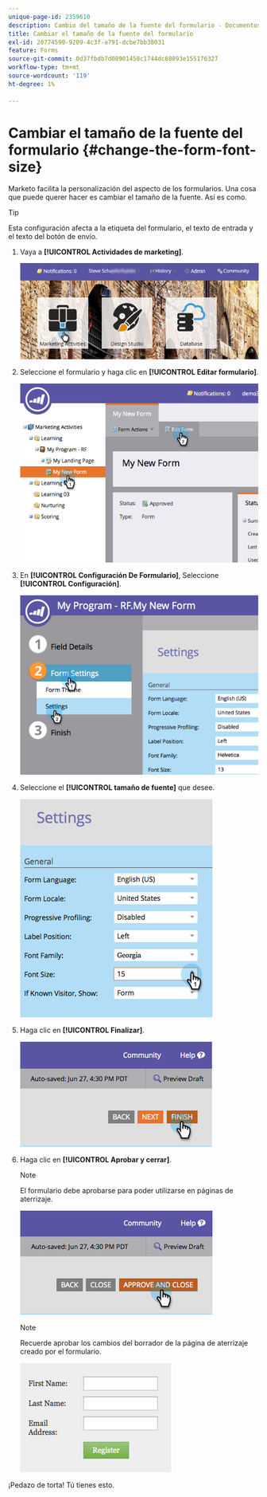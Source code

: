 ```yaml
---
unique-page-id: 2359610
description: Cambio del tamaño de la fuente del formulario - Documentos de Marketo - Documentación del producto
title: Cambiar el tamaño de la fuente del formulario
exl-id: 20774590-9209-4c3f-a791-dcbe7bb38031
feature: Forms
source-git-commit: 0d37fbdb7d08901458c1744dc68893e155176327
workflow-type: tm+mt
source-wordcount: '119'
ht-degree: 1%

---
```


# Cambiar el tamaño de la fuente del formulario {#change-the-form-font-size}

Marketo facilita la personalización del aspecto de los formularios. Una cosa que puede querer hacer es cambiar el tamaño de la fuente. Así es como.

>[!TIP]
>
>Esta configuración afecta a la etiqueta del formulario, el texto de entrada y el texto del botón de envío.

1. Vaya a **[!UICONTROL Actividades de marketing]**.

   ![](assets/login-marketing-activities-1.png)

1. Seleccione el formulario y haga clic en **[!UICONTROL Editar formulario]**.

   ![](assets/image2014-9-15-16-3a9-3a41.png)

1. En **[!UICONTROL Configuración De Formulario]**, Seleccione **[!UICONTROL Configuración]**.

   ![](assets/image2014-9-15-16-3a9-3a56.png)

1. Seleccione el **[!UICONTROL tamaño de fuente]** que desee.

   ![](assets/image2014-9-15-16-3a10-3a8.png)

1. Haga clic en **[!UICONTROL Finalizar]**.

   ![](assets/image2014-9-15-16-3a10-3a50.png)

1. Haga clic en **[!UICONTROL Aprobar y cerrar]**.

   >[!NOTE]
   >
   >El formulario debe aprobarse para poder utilizarse en páginas de aterrizaje.

   ![](assets/image2014-9-15-16-3a11-3a17.png)

   >[!NOTE]
   >
   >Recuerde aprobar los cambios del borrador de la página de aterrizaje creado por el formulario.

   ![](assets/image2014-9-15-16-3a11-3a42.png)

¡Pedazo de torta! Tú tienes esto.
